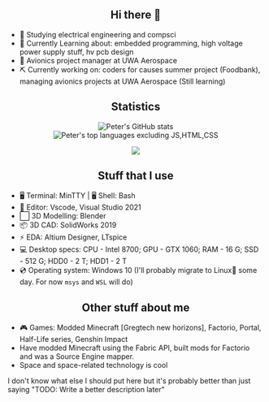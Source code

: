 <h2 align="center"> Hi there 👋 </h2>

 - 📗 Studying electrical engineering and compsci
 - 📘 Currently Learning about: embedded programming, high voltage power supply stuff, hv pcb design
 - 🚀 Avionics project manager at UWA Aerospace
 - ⛏ Currently working on: coders for causes summer project (Foodbank), managing avionics projects at UWA Aerospace (Still learning)

<h2 align="center"> Statistics </h2>
<div align="center">
<img alt="Peter's GitHub stats" src="https://github-readme-stats.vercel.app/api?username=peter-tanner&show_icons=true&theme=dark&hide_rank=true" />
</div>
<div align="center">
<img alt="Peter's top languages excluding JS,HTML,CSS" src="https://github-readme-stats.vercel.app/api/top-langs/?username=peter-tanner&layout=compact&hide=javascript,html,css,scss&theme=dark&langs_count=6" />

 ![](https://komarev.com/ghpvc/?username=peter-tanner)
</div>

<h2 align="center"> Stuff that I use </h2>

 - 🖥 Terminal: MinTTY | 🖥 Shell: Bash
 - 📝 Editor: Vscode, Visual Studio 2021
 - ⬜ 3D Modelling: Blender
 - 📦 3D CAD: SolidWorks 2019
 - ⚡ EDA: Altium Designer, LTspice
 - 💻 Desktop specs: CPU - Intel 8700; GPU - GTX 1060; RAM - 16 G; SSD - 512 G; HDD0 - 2 T; HDD1 - 2 T
 - 💿 Operating system: Windows 10 (I'll probably migrate to Linux🐧 some day. For now `msys` and `WSL` will do)

<h2 align="center"> Other stuff about me </h2>

 - 🎮 Games: Modded Minecraft [Gregtech new horizons], Factorio, Portal, Half-Life series, Genshin Impact
 - Have modded Minecraft using the Fabric API, built mods for Factorio and was a Source Engine mapper.
 - Space and space-related technology is cool
 

I don't know what else I should put here but it's probably better than just saying "TODO: Write a better description later"

<!--
**peter-tanner/peter-tanner** is a ✨ _special_ ✨ repository because its `README.md` (this file) appears on your GitHub profile.

Here are some ideas to get you started:

- 🔭 I’m currently working on ...
- 🌱 I’m currently learning ...
- 👯 I’m looking to collaborate on ...
- 🤔 I’m looking for help with ...
- 💬 Ask me about ...
- 📫 How to reach me: ...
- 😄 Pronouns: ...
- ⚡ Fun fact: ...
-->
